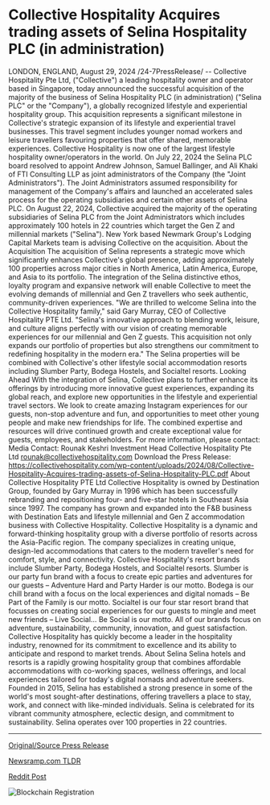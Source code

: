 # Collective Hospitality Acquires trading assets of Selina Hospitality PLC (in administration)

LONDON, ENGLAND, August 29, 2024 /24-7PressRelease/ -- Collective Hospitality Pte Ltd, ("Collective") a leading hospitality owner and operator based in Singapore, today announced the successful acquisition of the majority of the business of Selina Hospitality PLC (in administration) ("Selina PLC" or the "Company"), a globally recognized lifestyle and experiential hospitality group. This acquisition represents a significant milestone in Collective's strategic expansion of its lifestyle and experiential travel businesses. This travel segment includes younger nomad workers and leisure travellers favouring properties that offer shared, memorable experiences. Collective Hospitality is now one of the largest lifestyle hospitality owner/operators in the world.   On July 22, 2024 the Selina PLC board resolved to appoint Andrew Johnson, Samuel Ballinger, and Ali Khaki of FTI Consulting LLP as joint administrators of the Company (the "Joint Administrators"). The Joint Administrators assumed responsibility for management of the Company's affairs and launched an accelerated sales process for the operating subsidiaries and certain other assets of Selina PLC. On August 22, 2024, Collective acquired the majority of the operating subsidiaries of Selina PLC from the Joint Administrators which includes approximately 100 hotels in 22 countries which target the Gen Z and millennial markets ("Selina").   New York based Newmark Group's Lodging Capital Markets team is advising Collective on the acquisition.  About the Acquisition The acquisition of Selina represents a strategic move which significantly enhances Collective's global presence, adding approximately 100 properties across major cities in North America, Latin America, Europe, and Asia to its portfolio. The integration of the Selina distinctive ethos, loyalty program and expansive network will enable Collective to meet the evolving demands of millennial and Gen Z travellers who seek authentic, community-driven experiences.  "We are thrilled to welcome Selina into the Collective Hospitality family," said Gary Murray, CEO of Collective Hospitality PTE Ltd. "Selina's innovative approach to blending work, leisure, and culture aligns perfectly with our vision of creating memorable experiences for our millennial and Gen Z guests. This acquisition not only expands our portfolio of properties but also strengthens our commitment to redefining hospitality in the modern era." The Selina properties will be combined with Collective's other lifestyle social accommodation resorts including Slumber Party, Bodega Hostels, and Socialtel resorts.   Looking Ahead With the integration of Selina, Collective plans to further enhance its offerings by introducing more innovative guest experiences, expanding its global reach, and explore new opportunities in the lifestyle and experiential travel sectors. We look to create amazing Instagram experiences for our guests, non-stop adventure and fun, and opportunities to meet other young people and make new friendships for life.   The combined expertise and resources will drive continued growth and create exceptional value for guests, employees, and stakeholders.  For more information, please contact: Media Contact: Rounak Keshri Investment Head  Collective Hospitality Pte Ltd rounak@collectivehospitality.com  Download the Press Release: https://collectivehospitality.com/wp-content/uploads/2024/08/Collective-Hospitality-Acquires-trading-assets-of-Selina-Hospitality-PLC.pdf  About Collective Hospitality PTE Ltd Collective Hospitality is owned by Destination Group, founded by Gary Murray in 1996 which has been successfully rebranding and repositioning four- and five-star hotels in Southeast Asia since 1997. The company has grown and expanded into the F&B business with Destination Eats and lifestyle millennial and Gen Z accommodation business with Collective Hospitality. Collective Hospitality is a dynamic and forward-thinking hospitality group with a diverse portfolio of resorts across the Asia-Pacific region. The company specializes in creating unique, design-led accommodations that caters to the modern traveller's need for comfort, style, and connectivity. Collective Hospitality's resort brands include Slumber Party, Bodega Hostels, and Socialtel resorts. Slumber is our party fun brand with a focus to create epic parties and adventures for our guests – Adventure Hard and Party Harder is our motto. Bodega is our chill brand with a focus on the local experiences and digital nomads – Be Part of the Family is our motto. Socialtel is our four star resort brand that focusses on creating social experiences for our guests to mingle and meet new friends – Live Social… Be Social is our motto. All of our brands focus on adventure, sustainability, community, innovation, and guest satisfaction. Collective Hospitality has quickly become a leader in the hospitality industry, renowned for its commitment to excellence and its ability to anticipate and respond to market trends.  About Selina Selina hotels and resorts is a rapidly growing hospitality group that combines affordable accommodations with co-working spaces, wellness offerings, and local experiences tailored for today's digital nomads and adventure seekers. Founded in 2015, Selina has established a strong presence in some of the world's most sought-after destinations, offering travellers a place to stay, work, and connect with like-minded individuals. Selina is celebrated for its vibrant community atmosphere, eclectic design, and commitment to sustainability. Selina operates over 100 properties in 22 countries. 

---

[Original/Source Press Release](https://www.24-7pressrelease.com/press-release/513860/collective-hospitality-acquires-trading-assets-of-selina-hospitality-plc-in-administration)
                    

[Newsramp.com TLDR](None) 



[Reddit Post](https://www.reddit.com/r/Lifestyle_Culture/comments/1f40z7m/collective_hospitality_acquires_selina/) 



![Blockchain Registration](https://cdn.newsramp.app/24-7PressRelease/qrcode/248/29/mossYoVc.webp)